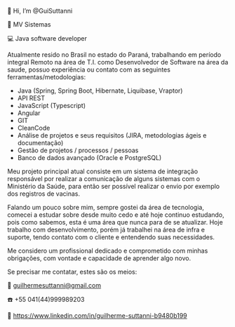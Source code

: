 👋 Hi, I’m @GuiSuttanni

:office: MV Sistemas

:computer: Java software developer

Atualmente resido no Brasil no estado do Paraná, trabalhando em período integral Remoto na área de T.I. como Desenvolvedor de Software 
na área da saude, possuo experiência ou contato com as seguintes ferramentas/metodologias: 
- Java (Spring, Spring Boot, Hibernate, Liquibase, Vraptor)
- API REST
- JavaScript (Typescript)
- Angular 
- GIT
- CleanCode
- Análise de projetos e seus requisitos (JIRA, metodologias ágeis e documentação)
- Gestão de projetos / processos / pessoas
- Banco de dados avançado (Oracle e PostgreSQL)

Meu projeto principal atual consiste em um sistema de integração responsável por realizar a comunicação de alguns sistemas com o Ministério da Saúde, 
para então ser possível realizar o envio por exemplo dos registros de vacinas. 

Falando um pouco sobre mim, sempre gostei da área de tecnologia, comecei a estudar sobre desde muito cedo e até hoje continuo estudando, 
pois como sabemos, esta é uma área que nunca para de se atualizar. Hoje trabalho com desenvolvimento, porém já trabalhei na área de infra e suporte, 
tendo contato com o cliente e entendendo suas necessidades.

Me considero um profissional dedicado e comprometido com minhas obrigações, com vontade e capacidade de aprender algo novo.

Se precisar me contatar, estes são os meios:

:email: guilhermesuttanni@gmail.com

:telephone: +55 041(44)999989203

:link: https://www.linkedin.com/in/guilherme-suttanni-b9480b199
